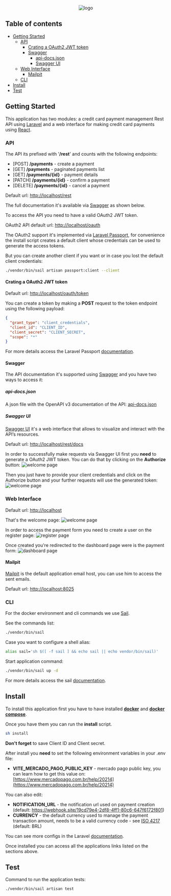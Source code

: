 <p align="center">
    <picture>
      <source media="(prefers-color-scheme: dark)" srcset="https://jaya.tech/images/logo-white.png" />
      <source media="(prefers-color-scheme: light)" srcset="https://jaya.tech/images/logo-black.png" />
      <img alt="logo" src="https://jaya.tech/images/logo-black.png" />
    </picture>
</p>

## Table of contents
* [Getting Started](#getting-started)
  * [API](#api)
      * [Crating a OAuth2 JWT token](#crating-a-oauth2-jwt-token)
      * [Swagger](#swagger)
          * [api-docs.json](#api-docsjson)
          * [Swagger UI](#swagger-ui)
  * [Web Interface](#web-interface)
      * [Mailpit](#mailpit)
  * [CLI](#cli)
* [Install](#install)
* [Test](#test)
  
## Getting Started
This application has two modules: a credit card payment management Rest API using [Laravel](https://laravel.com/) and a web interface for making credit card payments using [React](https://react.dev/).

### API
The API its prefixed with '**/rest**' and counts with the following endpoints:

- \[POST\] **/payments** - create a payment
- \[​GET\] **/payments** - paginated payments list
- \[​GET\] **/payments/{id}** - payment details
- \[PATCH\] **/payments/{id}** - confirm a payment
- \[DELETE\] **/payments/{id}** - cancel a payment

Default url: [http://localhost/rest](http://localhost/rest)

The full documentation it's available via [Swagger](https://swagger.io/) as shown below.

To access the API you need to have a valid OAuth2 JWT token.

OAuth2 API default url: [http://localhost/oauth](http://localhost/oauth)

The OAuth2 support it's implemented via [Laravel Passport](https://laravel.com/docs/10.x/passport), for convenience the install script creates a default client whose credentials can be used to generate the access tokens.

But you can create another client if you want or in case you lost the default client credentials:
```sh
./vendor/bin/sail artisan passport:client --client
```

#### Crating a OAuth2 JWT token
Default url: [http://localhost/oauth/token](http://localhost/oauth/token)

You can create a token by making a **POST** request to the token endpoint using the following payload:
```json
{
  "grant_type": "client_credentials",
  "client_id": "CLIENT_ID",
  "client_secret": "CLIENT_SECRET",
  "scope": "*"
}
```

For more details access the Laravel Passport [documentation](https://laravel.com/docs/10.x/passport).

#### Swagger
The API documentation it's supported using [Swagger](https://swagger.io/) and you have two ways to access it:

##### api-docs.json
A json file with the OpenAPI v3 documentation of the API: [api-docs.json](https://raw.githubusercontent.com/gabriel2m/jaya-credit-card-payment/master/storage/api-docs/api-docs.json)

##### Swagger UI
[Swagger UI](https://swagger.io/tools/swagger-ui/) it's a web interface that allows to visualize and interact with the API’s resources.

Default url: [http://localhost/rest/docs](http://localhost/rest/docs)

In order to successfully make requests via Swagger UI first you **need** to generate a OAuth2 JWT token. You can do that by clicking on the **Authorize** button:
<img alt="welcome page" src="https://github.com/gabriel2m/jaya-credit-card-payment/blob/master/docs/img/swagger-ui-authorize-btn.png?raw=true" />

Then you just have to provide your client credentials and click on the Authorize button and your further requests will use the generated token:
<img alt="welcome page" src="https://github.com/gabriel2m/jaya-credit-card-payment/blob/master/docs/img/swagger-ui-authorize-modal.png?raw=true" />

### Web Interface
Default url: [http://localhost](http://localhost)

That's the welcome page:
<img alt="welcome page" src="https://github.com/gabriel2m/jaya-credit-card-payment/blob/master/docs/img/welcome.png?raw=true" />

In order to access the payment form you need to create a user on the register page:
<img alt="register page" src="https://github.com/gabriel2m/jaya-credit-card-payment/blob/master/docs/img/register.png?raw=true" />

Once created you're redirected to the dashboard page were is the payment form:
<img alt="dashboard page" src="https://github.com/gabriel2m/jaya-credit-card-payment/blob/master/docs/img/dashboard.png?raw=true" />

#### Mailpit
[Mailpit](https://mailpit.axllent.org) is the default application email host, you can use him to access the sent emails.

Default url: [http://localhost:8025](http://localhost:8025)

### CLI
For the docker environment and cli commands we use [Sail](https://laravel.com/docs/10.x/sail). 

See the commands list:
```sh
./vendor/bin/sail
```
Case you want to configure a shell alias:
```sh
alias sail='sh $([ -f sail ] && echo sail || echo vendor/bin/sail)'
```
Start application command:
```sh
./vendor/bin/sail up -d
```
For more details access the sail [documentation](https://laravel.com/docs/10.x/sail).

## Install
To install this application first you have to have installed **[docker](https://docs.docker.com/engine/install)** and **[docker compose](https://docs.docker.com/compose/install)**.

Once you have them you can run the **install** script.

```sh
sh install
```

**Don't forget** to save Client ID and Client secret.

After install you **need** to set the following environment variables in your .env file:
- **VITE_MERCADO_PAGO_PUBLIC_KEY** - mercado pago public key, you can learn how to get this value on: [https://www.mercadopago.com.br/help/20214](https://www.mercadopago.com.br/help/20214)

You can also edit:
- **NOTIFICATION_URL** - the notification url used on payment creation (default: https://webhook.site/19cd79e4-2df8-4ff1-80c6-647f6172f801)
- **CURRENCY** - the default currency used to manage the payment transaction amount, needs to be a valid currency code - see  [ISO 4217](https://en.wikipedia.org/wiki/ISO_4217) (default: BRL)

You can see more configs in the Laravel [documentation](https://laravel.com/docs/10.x/configuration).

Once installed you can access all the applications links listed on the sections above.

## Test
Command to run the application tests:
```sh
./vendor/bin/sail artisan test
```
